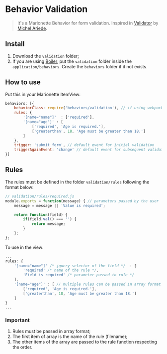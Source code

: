 # Behavior Validation

> It's a Marionette Behavior for form validation. Inspired in [Validator](https://gist.github.com/Mariede/3d71eecd37bd0c89cd77) by [Michel Ariede](https://github.com/Mariede).

## Install

1. Download the `validation` folder;
2. If you are using [Boiler](https://github.com/baltazzar/boiler), put the `validation` folder inside the `application/behaviors`. Create the `behaviors` folder if it not exists.

## How to use

Put this in your Marionette ItemView:

```js
behaviors: [{
	behaviorClass: require('behaviors/validation'), // if using webpack|browserify
	rules: {
		'[name="name"]'  : ['required'],
		'[name="age"]' : [
			['required', 'Age is required.'],
			['greaterthan', 18, 'Age must be greater than 18.']
		]
	},
	trigger: 'submit form', // default event for initial validation
	triggerAgainEvent: 'change' // default event for subsequent validation
}]
```

## Rules

The rules must be defined in the folder `validation/rules` following the format below:

```js
// validation/rules/required.js
module.exports = function(message) { // parameters passed by the user
	message = message || 'Value is required';

	return function(field) {
		if(field.val() === '') {
			return message;
		}
	};
};
```

To use in the view:

```js
...
rules: {
	'[name="name"]' /* jquery selector of the field */  : [
		'required' /* name of the rule */, 
		'Field is required' /* parameter passed to rule */
	],
	'[name="age"]' : [ // multiple rules can be passed in array format
		['required', 'Age is required.'],
		['greaterthan', 18, 'Age must be greater than 18.']
	]
}
...
```

### Important
1. Rules must be passed in array format;
2. The first item of array is the name of the rule (filename);
3. The other items of the array are passed to the rule function respecting the order.
